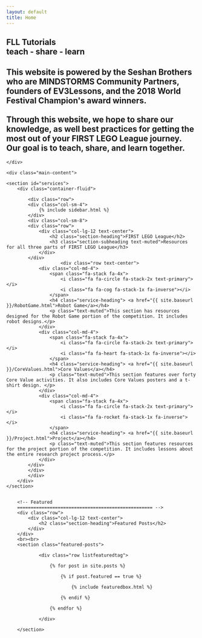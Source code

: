 ```yaml
---
layout: default
title: Home
---
```


</div>
</div>
<!-- We've temporary closed main-content and container to have a full width intro -->    


<!-- Home Jumbotron
================================================== -->    
<section class="intro">
    <div class="wrapintro">
        <h1>FLL Tutorials<br>teach - share - learn</h1>
        <h2 class="lead">This website is powered by the Seshan Brothers who are MINDSTORMS Community Partners, founders of EV3Lessons, and the 2018 World Festival Champion's award winners.
        <br> <br>
        Through this website, we hope to share our knowledge, as well best practices for getting the most out of your FIRST LEGO League journey. Our goal is to teach, share, and learn together.</h2>    


    </div>
</section>   

<!-- We reopen main-content and container -->

<div class="container-fluid">

    <div class="main-content">

    <section id="services">
        <div class="container-fluid">

            <div class="row">
            <div class="col-sm-4">
                {% include sidebar.html %}
            </div>
            <div class="col-sm-8">
            <div class="row">
                <div class="col-lg-12 text-center">
                    <h2 class="section-heading">FIRST LEGO League</h2>
                    <h3 class="section-subheading text-muted">Resources for all three parts of FIRST LEGO League</h3>
                </div>
            </div>
                        <div class="row text-center">
                <div class="col-md-4">
                    <span class="fa-stack fa-4x">
                        <i class="fa fa-circle fa-stack-2x text-primary"></i>
                        <i class="fa fa-cog fa-stack-1x fa-inverse"></i>
                    </span>
                    <h4 class="service-heading"> <a href="{{ site.baseurl }}/RobotGame.html">Robot Game</a></h4>
                    <p class="text-muted">This section has resources designed for the Robot Game portion of the competition. It includes robot designs.</p>
                </div>
                <div class="col-md-4">
                    <span class="fa-stack fa-4x">
                        <i class="fa fa-circle fa-stack-2x text-primary"></i>
                        <i class="fa fa-heart fa-stack-1x fa-inverse"></i>
                    </span>
                    <h4 class="service-heading"> <a href="{{ site.baseurl }}/CoreValues.html">Core Values</a></h4>
                    <p class="text-muted">This section features over forty Core Value activities. It also includes Core Values posters and a t-shirt design. </p>
                </div>
                <div class="col-md-4">
                    <span class="fa-stack fa-4x">
                        <i class="fa fa-circle fa-stack-2x text-primary"></i>
                        <i class="fa fa-rocket fa-stack-1x fa-inverse"></i>
                    </span>
                    <h4 class="service-heading"> <a href="{{ site.baseurl }}/Project.html">Project</a></h4>
                    <p class="text-muted">This section features resources for the project portion of the competition. It includes lessons about the entire research project process.</p>
                </div>
            </div>
            </div>
            </div>
        </div>
    </section>


        <!-- Featured
        ================================================== -->
        <div class="row">
            <div class="col-lg-12 text-center">
                <h2 class="section-heading">Featured Posts</h2>
            </div>
        </div>
        <br><br>
        <section class="featured-posts">

                <div class="row listfeaturedtag">

                    {% for post in site.posts %}

                        {% if post.featured == true %}

                            {% include featuredbox.html %}

                        {% endif %}

                    {% endfor %}

                </div>

        </section>
